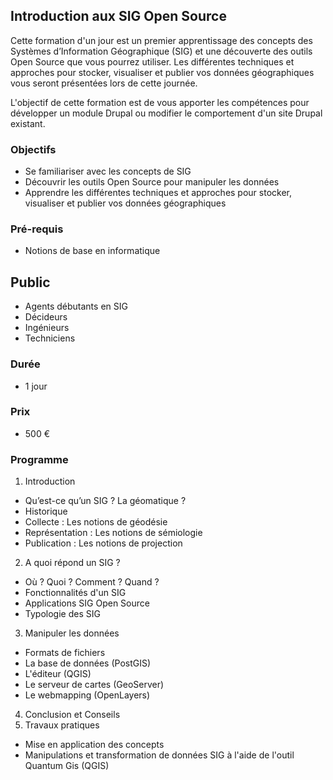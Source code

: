 ## Introduction aux SIG Open Source
Cette formation d'un jour est un premier apprentissage des concepts des Systèmes d’Information Géographique (SIG) et une découverte des outils Open Source que vous pourrez utiliser. Les différentes techniques et approches pour stocker, visualiser et publier vos données géographiques vous seront présentées lors de cette journée.

L'objectif de cette formation est de vous apporter les compétences pour développer un module Drupal ou modifier le comportement d'un site Drupal existant.

### Objectifs
   * Se familiariser avec les concepts de SIG
   * Découvrir les outils Open Source pour manipuler les données
   * Apprendre les différentes techniques et approches pour stocker, visualiser et publier vos données géographiques

### Pré-requis
   * Notions de base en informatique

## Public
  * Agents débutants en SIG
  * Décideurs
  * Ingénieurs
  * Techniciens

### Durée
* 1 jour

### Prix
* 500 €

### Programme
1. Introduction
  * Qu’est-ce qu’un SIG ? La géomatique ?
  * Historique
  * Collecte : Les notions de géodésie
  * Représentation : Les notions de sémiologie
  * Publication : Les notions de projection
2. A quoi répond un SIG ?
  * Où ? Quoi ? Comment ? Quand ?
  * Fonctionnalités d'un SIG
  * Applications SIG Open Source
  * Typologie des SIG
3. Manipuler les données
  * Formats de fichiers
  * La base de données (PostGIS)
  * L'éditeur (QGIS)
  * Le serveur de cartes (GeoServer)
  * Le webmapping (OpenLayers)
4. Conclusion et Conseils
5. Travaux pratiques
  * Mise en application des concepts
  * Manipulations et transformation de données SIG à l'aide de l'outil Quantum Gis (QGIS)
